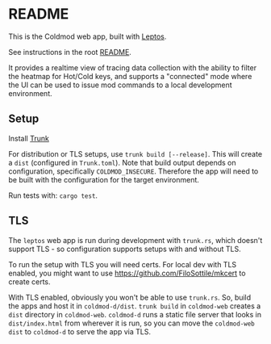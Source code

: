 # README

This is the Coldmod web app, built with [Leptos](https://github.com/leptos-rs/leptos/).

See instructions in the root [README](../README.md).

It provides a realtime view of tracing data collection with the ability to filter the heatmap for Hot/Cold keys, and supports a "connected" mode where the UI can be used to issue mod commands to a local development environment.


## Setup

Install [Trunk](https://trunkrs.dev/)

For distribution or TLS setups, use `trunk build [--release]`. This will create a `dist` (configured in `Trunk.toml`). Note that build output depends on configuration, specifically `COLDMOD_INSECURE`. Therefore the app will need to be built with the configuration for the target environment.


Run tests with: `cargo test`.


## TLS

The `leptos` web app is run during development with `trunk.rs`, which doesn't support TLS - so configuration supports setups with and without TLS.

To run the setup with TLS you will need certs. For local dev with TLS enabled, you might want to use https://github.com/FiloSottile/mkcert to create certs.

With TLS enabled, obviously you won't be able to use `trunk.rs`. So, build the apps and host it in `coldmod-d/dist`. `trunk build` in `coldmod-web` creates a `dist` directory in `coldmod-web`. `coldmod-d` runs a static file server that looks in `dist/index.html` from wherever it is run, so you can move the `coldmod-web` `dist` to `coldmod-d` to serve the app via TLS.
